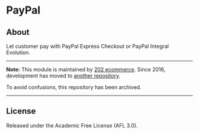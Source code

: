 # PayPal

## About

Let customer pay with PayPal Express Checkout or PayPal Integral Evolution.

***

**Note:** This module is maintained by [202 ecommerce](https://github.com/202-ecommerce/). Since 2016, development has moved to [another repository](https://github.com/202-ecommerce/paypal).

To avoid confusions, this repository has been archived.

***

## License

Released under the Academic Free License (AFL 3.0).
